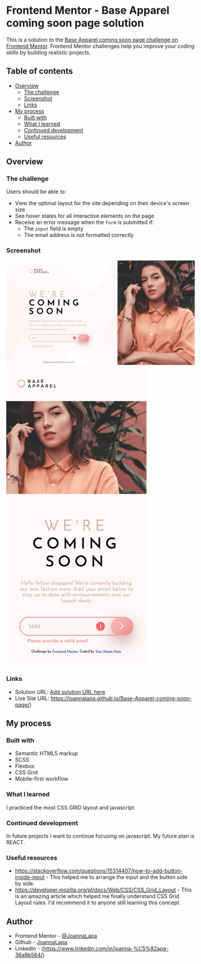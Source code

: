 # Frontend Mentor - Base Apparel coming soon page solution

This is a solution to the [Base Apparel coming soon page challenge on Frontend Mentor](https://www.frontendmentor.io/challenges/base-apparel-coming-soon-page-5d46b47f8db8a7063f9331a0). Frontend Mentor challenges help you improve your coding skills by building realistic projects. 
## Table of contents

- [Overview](#overview)
  - [The challenge](#the-challenge)
  - [Screenshot](#screenshot)
  - [Links](#links)
- [My process](#my-process)
  - [Built with](#built-with)
  - [What I learned](#what-i-learned)
  - [Continued development](#continued-development)
  - [Useful resources](#useful-resources)
- [Author](#author)
## Overview
### The challenge

Users should be able to:

- View the optimal layout for the site depending on their device's screen size
- See hover states for all interactive elements on the page
- Receive an error message when the `form` is submitted if:
  - The `input` field is empty
  - The email address is not formatted correctly
### Screenshot

![](./Screenshot_desktop.png)
![](./Screenshot_mobile.png)
### Links

- Solution URL: [Add solution URL here](https://your-solution-url.com)
- Live Site URL: https://joannalapa.github.io/Base-Apparel-coming-soon-page/)
## My process
### Built with

- Semantic HTML5 markup
- SCSS
- Flexbox
- CSS Grid
- Mobile-first workflow
### What I learned

I practiced the most CSS GRID layout and javascript.
### Continued development

In future projects I want to continue focusing on javascript. My future plan is REACT.
### Useful resources

- https://stackoverflow.com/questions/15314407/how-to-add-button-inside-input - This helped me to arrange the input and the button side by side.
- https://developer.mozilla.org/pl/docs/Web/CSS/CSS_Grid_Layout - This is an amazing article which helped me finally understand CSS Grid Layout rules. I'd recommend it to anyone still learning this concept.
## Author

- Frontend Mentor - [@JoannaLapa](https://www.frontendmentor.io/profile/JoannaLapa)
- Github - [JoannaLapa](https://github.com/JoannaLapa)
- LinkedIn - (https://www.linkedin.com/in/joanna-%C5%82apa-36a8b564/)




